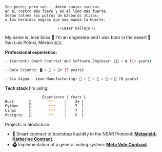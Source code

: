 ```
Son pocos; pero son... Abren zanjas oscuras
en el rostro más fiero y en el lomo más fuerte.
Serán talvez los potros de bárbaros atilas;
o los heraldos negros que nos manda la Muerte.

                        --César Vallejo 👺
```

My name is José Sosa 🦡 I'm an engineere and I was born in the desert 🌵 San Luis Potosí, México 🇲🇽.

**Professional experience:**

```sh
- (current) Smart Contract and Software Engineer: 👨‍💻 > ฿ (1+ years)

- Data Science: 🖥 > 🧰 > 👷‍♂️ (5 years)

- Six Sigma - Lean Manufacturing: 🍫 > 🍓 > 🚎 > 🧮 > 🚚 (6 years)
```

**Tech stack** I'm using:

```sh
                 Experience | Years |
Rust       🦀        **     |    2+ |
Python     🐍        ***    |    7  |
Linux      🐧        ***    |    7  |
Postgres   🐘        **     |    5  |
```

Projects in blockchain:

- 🔹 Smart contract to bootstrap liquidity in the NEAR Protocol: [**Metayield-Katherine Contract**](https://github.com/Narwallets/katherine-fundraising).
- 🗳 Implementation of a general voting system: [**Meta Vote Contract**](https://github.com/Narwallets/meta-vote).

